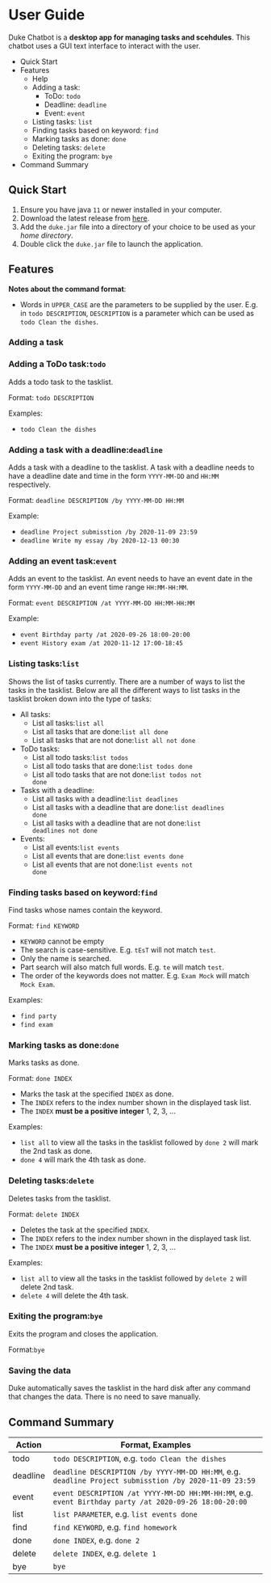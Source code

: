<h1>User Guide</h1>

Duke Chatbot is a **desktop app for managing tasks and scehdules**. This chatbot uses a GUI text interface to interact with the user.

- Quick Start
- Features
  - Help
  - Adding a task:
    - ToDo: `todo`
    - Deadline: `deadline`
    - Event: `event`
  - Listing tasks: `list`
  - Finding tasks based on keyword: `find`
  - Marking tasks as done: `done`
  - Deleting tasks: `delete`
  - Exiting the program: `bye`
- Command Summary

<h2>Quick Start</h2>

1. Ensure you have java `11` or newer installed in your computer.
2. Download the latest release from [here](https://github.com/abdurrahmanfaqihiskandar/ip/releases).
3. Add the `duke.jar` file into a directory of your choice to be used as your _home directory_.
4. Double click the `duke.jar` file to launch the application.

<h2>Features</h2>

**Notes about the command format**:
- Words in `UPPER_CASE` are the parameters to be supplied by the user.
  E.g. in `todo DESCRIPTION`, `DESCRIPTION` is a parameter which can be used as `todo Clean the dishes`.

<h3>Adding a task</h3>

<h3>Adding a ToDo task:<code>todo</code></h3>

Adds a todo task to the tasklist.

Format: `todo DESCRIPTION`

Examples:
- `todo Clean the dishes`

<h3>Adding a task with a deadline:<code>deadline</code></h3>

Adds a task with a deadline to the tasklist. A task with a deadline needs to have a deadline date and time in the form `YYYY-MM-DD` and `HH:MM` respectively.

Format: `deadline DESCRIPTION /by YYYY-MM-DD HH:MM`

Example:
- `deadline Project submisstion /by 2020-11-09 23:59`
- `deadline Write my essay /by 2020-12-13 00:30`

<h3>Adding an event task:<code>event</code></h3>

Adds an event to the tasklist. An event needs to have an event date in the form `YYYY-MM-DD` and an event time range `HH:MM-HH:MM`.

Format: `event DESCRIPTION /at YYYY-MM-DD HH:MM-HH:MM`

Example:
- `event Birthday party /at 2020-09-26 18:00-20:00`
- `event History exam /at 2020-11-12 17:00-18:45`

<h3>Listing tasks:<code>list</code></h3>

Shows the list of tasks currently.
There are a number of ways to list the tasks in the tasklist. Below are all the different ways to list tasks in the tasklist broken down into the type of tasks:
- All tasks:
  - List all tasks:<code>list all</code>
  - List all tasks that are done:<code>list all done</code>
  - List all tasks that are not done:<code>list all not done</code>
- ToDo tasks:
  - List all todo tasks:<code>list todos</code>
  - List all todo tasks that are done:<code>list todos done</code>
  - List all todo tasks that are not done:<code>list todos not done</code>
- Tasks with a deadline:
  - List all tasks with a deadline:<code>list deadlines</code>
  - List all tasks with a deadline that are done:<code>list deadlines done</code>
  - List all tasks with a deadline that are not done:<code>list deadlines not done</code>
- Events:
  - List all events:<code>list events</code>
  - List all events that are done:<code>list events done</code>
  - List all events that are not done:<code>list events not done</code>
  
<h3>Finding tasks based on keyword:<code>find</code></h3>

Find tasks whose names contain the keyword.

Format: `find KEYWORD`
- `KEYWORD` cannot be empty
- The search is case-sensitive. E.g. `tEsT` will not match `test`.
- Only the name is searched.
- Part search will also match full words. E.g. `te` will match `test`.
- The order of the keywords does not matter. E.g. `Exam Mock` will match `Mock Exam`.

Examples:
- `find party`
- `find exam`

<h3>Marking tasks as done:<code>done</code></h3>

Marks tasks as done.

Format: `done INDEX`
- Marks the task at the specified `INDEX` as done.
- The `INDEX` refers to the index number shown in the displayed task list.
- The `INDEX` **must be a positive integer** 1, 2, 3, ...

Examples:
- `list all` to view all the tasks in the tasklist followed by `done 2` will mark the 2nd task as done.
- `done 4` will mark the 4th task as done.

<h3>Deleting tasks:<code>delete</code></h3>

Deletes tasks from the tasklist.

Format: `delete INDEX`
- Deletes the task at the specified `INDEX`.
- The `INDEX` refers to the index number shown in the displayed task list.
- The `INDEX` **must be a positive integer** 1, 2, 3, ...

Examples:
- `list all` to view all the tasks in the tasklist followed by `delete 2` will delete 2nd task.
- `delete 4` will delete the 4th task.

<h3>Exiting the program:<code>bye</code></h3>

Exits the program and closes the application.

Format:`bye`

<h3>Saving the data</h3>

Duke automatically saves the tasklist in the hard disk after any command that changes the data. There is no need to save manually.

<h2>Command Summary</h2>

| Action | Format, Examples |
| --- | --- |
| todo | `todo DESCRIPTION`, e.g. `todo Clean the dishes` |
| deadline | `deadline DESCRIPTION /by YYYY-MM-DD HH:MM`, e.g. `deadline Project submisstion /by 2020-11-09 23:59` |
| event | `event DESCRIPTION /at YYYY-MM-DD HH:MM-HH:MM`, e.g. `event Birthday party /at 2020-09-26 18:00-20:00` |
| list | `list PARAMETER`, e.g. `list events done` |
| find | `find KEYWORD`, e.g. `find homework` |
| done | `done INDEX`, e.g. `done 2`
| delete | `delete INDEX`, e.g. `delete 1`
| bye | `bye` |
